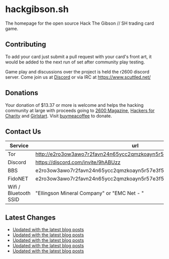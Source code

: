 # hackgibson.sh
The homepage for the open source Hack The Gibson // SH trading card game.


## Contributing

To add your card just submit a pull request with your card's front art, it would be added to the next run of set after community play testing.

Game play and discussions over the project is held the r2600 discord server. Come join us at [Discord](https://discord.com/invite/9hABUzz) or via IRC at https://www.scuttled.net/


## Donations

Your donation of $13.37 or more is welcome and helps the hacking community at large with proceeds going to [2600 Magazine](https://2600.com/), [Hackers for Charity](https://hackersforcharity.org) and [Girlstart](https://girlstart.org).  Visit [buymeacoffee](https://www.buymeacoffee.com/hackgibson.sh) to donate.


## Contact Us

Service | url
-|-
Tor | http://e2ro3ow3awo7r2favn24n65ycc2qmzkoayn5r57e3f56nvjwdcgg32ad.onion
Discord | https://discord.com/invite/9hABUzz
BBS | e2ro3ow3awo7r2favn24n65ycc2qmzkoayn5r57e3f56nvjwdcgg32ad.onion:23
FidoNET | e2ro3ow3awo7r2favn24n65ycc2qmzkoayn5r57e3f56nvjwdcgg32ad.onion:24554
Wifi / Bluetooth SSID | "Ellingson Mineral Company" or "EMC Net - <fidonet address>"

## Latest Changes
<!-- BLOG-POST-LIST:START -->
- [Updated with the latest blog posts](https://github.com/DFW2600/hackgibson.sh/commit/094fde9f9aabb4ca115e169277b32dfbfee4bfcb)
- [Updated with the latest blog posts](https://github.com/DFW2600/hackgibson.sh/commit/122ab5c5c6dd17ecf13cdff4b2f1eb8a14f12bf4)
- [Updated with the latest blog posts](https://github.com/DFW2600/hackgibson.sh/commit/2eaf1c9925d07bfc26ddba53e0c75c600ce7f3df)
- [Updated with the latest blog posts](https://github.com/DFW2600/hackgibson.sh/commit/5817a335afb6ae31cfe78b476b8bbc0272605710)
- [Updated with the latest blog posts](https://github.com/DFW2600/hackgibson.sh/commit/77e022c1be8254bffa5bc9721a67897fc95776cd)
<!-- BLOG-POST-LIST:END -->
